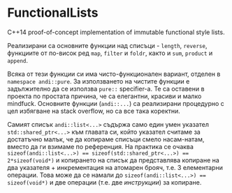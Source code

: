# FunctionalLists
C++14 proof-of-concept implementation of immutable functional style lists.

Реализирани са основните функции над списъци - `length`, `reverse`, функциите от по-висок ред `map`, `filter` и `foldr`, както и `sum`, `product` и `append`.

Всяка от тези функции си има чисто-функционален вариант, отделен в `namespace andi::pure`. За използването на чистите функции е задължително да се използва `pure::` specifier-а. Те са оставени в проекта по простата причина, че са елегантни, красиви и малко mindfuck. Основните функции (`andi::...`) са реализирани процедурно с цел избягване на stack overflow, но са все така коректни.

Самият списък `andi::list<...>` съдържа само един умен указател `std::shared_ptr<...>` към главата си, който указател считаме за достатъчно малък, че да копираме списъци смело насам-натам, вместо да ги взимаме по референция. На практика се очаква `sizeof(andi::list<...>) == sizeof(std::shared_ptr<...>) == 2*sizeof(void*)` и копирането на списък да представлява копиране на два указателя + инкрементация на атомарен брояч, т.е. 3 елементарни операции. Това може да се намали до `sizeof(andi::list<...>) == sizeof(void*)` и две операции (т.е. две _инструкции_) за копиране.

